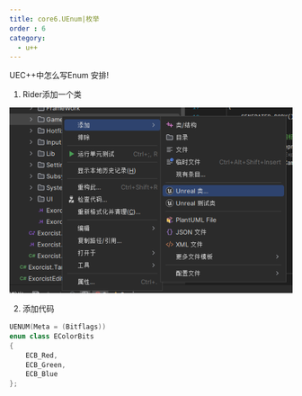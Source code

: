 ```yaml
---
title: core6.UEnum|枚举
order : 6
category:
  - u++
---
```


<ChatMessage avatar="../../assets/emoji/hh.png" :avatarWidth="40">
UEC++中怎么写Enum
</ChatMessage>

<ChatMessage avatar="../../assets/emoji/new9.png" :avatarWidth="40" alignLeft>
安排!
</ChatMessage>

1. Rider添加一个类

![](..%2Fassets%2Fclassadd.png)


2. 添加代码

```cpp
UENUM(Meta = (Bitflags))
enum class EColorBits
{
    ECB_Red,
    ECB_Green,
    ECB_Blue
};
```
